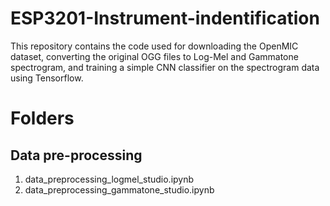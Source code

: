 # ESP3201-Instrument-indentification
This repository contains the code used for downloading the OpenMIC dataset, converting the original OGG files to Log-Mel and Gammatone spectrogram, and training a simple CNN classifier on the spectrogram data using Tensorflow.

# Folders
## Data pre-processing
1. data_preprocessing_logmel_studio.ipynb
2. data_preprocessing_gammatone_studio.ipynb
